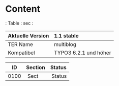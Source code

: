 Content
====

: Table : sec :

| Aktuelle Version | 1.1 stable |
| :--------------- | :----------- |
| TER Name         | multiblog    |
| Kompatibel | TYPO3 6.2.1 und höher |



| ID | Section | Status |
| -- | --------| -------|
| 0100 | Sect | Status |
